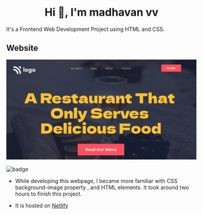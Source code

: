 <h1 align="center">Hi 👋, I'm madhavan vv</h1>
It's  a  Frontend  Web Development Project using HTML and CSS.

## Website

![image](./thumbnail.png)

![badge](https://img.shields.io/badge/HTML-CSS-yellowgreen)

- While developing this webpage, I became more familiar with CSS background-image property , and HTML elements. It took around two hours to finish this project.

- It is hosted on [Netlify](https://clinquant-cuchufli-4b24a3.netlify.app/)

